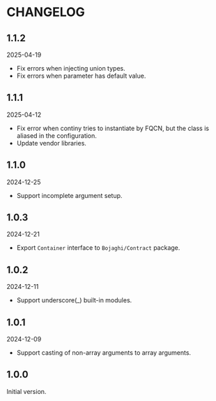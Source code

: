 # CHANGELOG

## 1.1.2

2025-04-19

- Fix errors when injecting union types.
- Fix errors when parameter has default value.

## 1.1.1

2025-04-12

- Fix error when continy tries to instantiate by FQCN, but the class is aliased in the configuration.
- Update vendor libraries.

## 1.1.0

2024-12-25

- Support incomplete argument setup.

## 1.0.3

2024-12-21

- Export `Container` interface to `Bojaghi/Contract` package.

## 1.0.2

2024-12-11

- Support underscore(_) built-in modules.

## 1.0.1

2024-12-09

- Support casting of non-array arguments to array arguments.

## 1.0.0

Initial version.
